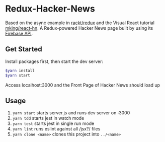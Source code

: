Redux-Hacker-News
===

Based on the async example in [rackt/redux](https://github.com/rackt/redux/tree/master/examples/async) and the Visual React tutorial [mking/react-hn](https://github.com/mking/react-hn).
A Redux-powered Hacker News page built by using its [Firebase API](https://github.com/HackerNews/API).


Get Started
---
Install packages first, then start the dev server:
```bash
$yarn install
$yarn start
```
Access localhost:3000 and the Front Page of Hacker News should load up


## Usage

1. `yarn start` starts server.js and runs dev server on :3000
1. `yarn tdd` starts jest in watch mode
1. `yarn test` starts jest in single run mode
1. `yarn lint` runs eslint against all /jsx?/ files
1. `yarn clone <name>` clones this project into `../<name>`
